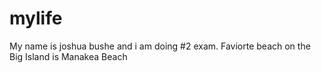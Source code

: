 # mylife
My name is joshua bushe and i am doing #2 exam.
Faviorte beach on the Big Island is Manakea Beach
